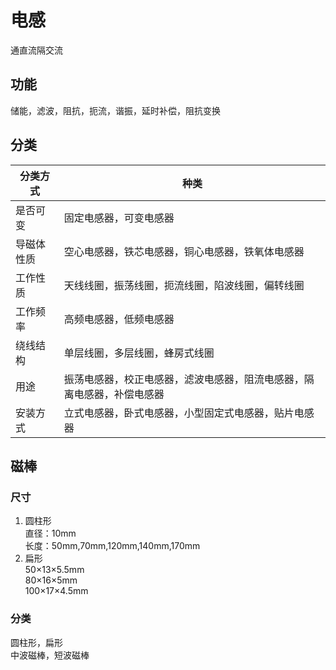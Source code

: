 # 电感

通直流隔交流

## 功能
储能，滤波，阻抗，扼流，谐振，延时补偿，阻抗变换

## 分类

| 分类方式 | 种类 |
|---|---|
| 是否可变 | 固定电感器，可变电感器 |
| 导磁体性质 | 空心电感器，铁芯电感器，铜心电感器，铁氧体电感器 |
| 工作性质 | 天线线圈，振荡线圈，扼流线圈，陷波线圈，偏转线圈 |
| 工作频率 | 高频电感器，低频电感器 |
| 绕线结构 | 单层线圈，多层线圈，蜂房式线圈 |
| 用途 | 振荡电感器，校正电感器，滤波电感器，阻流电感器，隔离电感器，补偿电感器 |
| 安装方式 | 立式电感器，卧式电感器，小型固定式电感器，贴片电感器 |

## 磁棒
### 尺寸
1. 圆柱形  
直径：10mm  
长度：50mm,70mm,120mm,140mm,170mm
2. 扁形  
50×13×5.5mm  
80×16×5mm  
100×17×4.5mm

### 分类
圆柱形，扁形  
中波磁棒，短波磁棒
